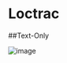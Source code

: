 # Loctrac 
##Text-Only

![image](https://github.com/user-attachments/assets/52b7afbc-83f9-445c-9ab3-80fababa337e)
